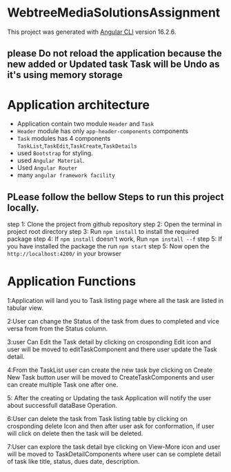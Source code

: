 # WebtreeMediaSolutionsAssignment

This project was generated with [Angular CLI](https://github.com/angular/angular-cli) version 16.2.6.


## please Do not reload the application because the new added or Updated task Task will be Undo as it's using memory storage

# Application architecture
- Application contain two module `Header` and `Task`
- `Header` module has only `app-header-components` components
- `Task` modules has 4 components `TaskList`,`TaskEdit`,`TaskCreate`,`TaskDetails`
- used `Bootstrap` for styling.
- used `Angular Material`.
- Used `Angular Router`
- many `angular framework facility`


## PLease follow the bellow Steps to run this project locally.
step 1: Clone the project from github repository 
step 2: Open the terminal in project root directory
step 3: Run `npm install` to install the required package
step 4: If `npm install` doesn't work, Run `npm install --f`
step 5: If you have installed the package the run `npm start`
step 5: Now open the `http://localhost:4200/` in your browser




# Application Functions
1:Application will land you to Task listing page where all the task are listed in tabular view.

2:User can change the Status of the task from dues to completed and vice versa from from the Status column.

3:user Can Edit the Task detail by clicking on crosponding Edit icon and user will be moved to editTaskComponent and there user update the Task detail.

4:From the TaskList user can create the new task bye clicking on Create New Task button user will be moved to CreateTaskComponents and user can create multiple Task one after one.

5: After the creating or Updating the task Application will notify the user about successfull dataBase Operation.

6:User can delete the task from Task listing table by clicking on crosponding delete Icon and then after user ask for conformation, if user will click on delete then the task will be deleted.

7:User can explore the task detail bye clicking on View-More icon and user will be moved to TaskDetailComponents where user can se complete detail of task like title, status, dues date, description.




